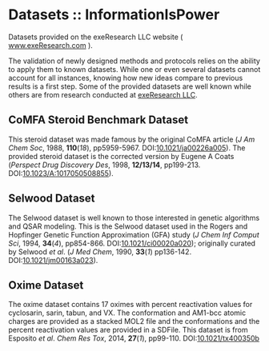 Datasets :: InformationIsPower
==================
Datasets provided on the exeResearch LLC website ( www.exeResearch.com ).

The validation of newly designed methods and protocols relies on the
ability to apply them to known datasets. While one or even several
datasets cannot account for all instances, knowing how new ideas
compare to previous results is a first step. Some of the provided
datasets are well known while others are from research conducted at
[exeResearch LLC](http://exeResearch.com).


## CoMFA Steroid Benchmark Dataset
This steroid dataset was made famous by the original CoMFA article (*J
Am Chem Soc*, 1988, **110**(*18*), pp5959-5967. DOI:[10.1021/ja00226a005](http://pubs.acs.org/doi/abs/10.1021/ja00226a005)). The
provided steroid dataset is the corrected version by Eugene A Coats
(*Perspect Drug Discovery Des*, 1998, **12/13/14**,
pp199-213. DOI:[10.1023/A:1017050508855](http://link.springer.com/article/10.1023/A%3A1017050508855)).


## Selwood Dataset
The Selwood dataset is well known to those interested in genetic
algorithms and QSAR modeling. This is the Selwood dataset used in the
Rogers and Hopfinger Genetic Function Approximation (GFA) study (*J
Chem Inf Comput Sci*, 1994, **34**(*4*), pp854-866. DOI:[10.1021/ci00020a020](http://pubs.acs.org/doi/abs/10.1021/ci00020a020));
originally curated by Selwood *et al*. (*J Med Chem*, 1990, **33**(*1*)
pp136-142. DOI:[10.1021/jm00163a023](http://pubs.acs.org/doi/abs/10.1021/jm00163a023)).


## Oxime Dataset
The oxime dataset contains 17 oximes with percent reactivation values
for cyclosarin, sarin, tabun, and VX. The conformation and AM1-bcc
atomic charges are provided as a stacked MOL2 file and the
conformations and the percent reactivation values are provided in a
SDFile. This dataset is from Esposito *et al*. *Chem Res Tox*, 2014,
**27**(*1*), pp99-110. DOI:[10.1021/tx400350b](http://dx.doi.org/10.1021/tx400350b)

